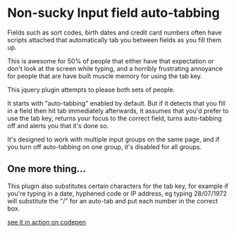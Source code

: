 # Non-sucky Input field auto-tabbing

Fields such as sort codes, birth dates and credit card numbers often have scripts attached that automatically tab you between fields as you fill them up.

This is awesome for 50% of people that either have that expectation or don't look at the screen while typing, and a horribly frustrating annoyance for people that are have built muscle memory for using the tab key.

This jquery plugin attempts to please both sets of people.

It starts with "auto-tabbing" enabled by default. But if it detects that you fill in a field then hit tab immediately afterwards, it assumes that you'd prefer to use the tab key, returns your focus to the correct field, turns auto-tabbing off and alerts you that it's done so.

It's designed to work with multiple input groups on the same page, and if you turn off auto-tabbing on one group, it's disabled for all groups.

## One more thing...

This plugin also substitutes certain characters for the tab key, for example if you're typing in a date, hyphened code or IP address, eg typing 28/07/1972 will substitute the "/" for an auto-tab and put each number in the correct box.

[see it in action on codepen](http://codepen.io/pixelthing/pen/lIiFt "Title")
